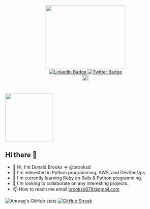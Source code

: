 

<div id="header" align="center">
  <img src="https://media.giphy.com/media/EOmYN5kVP3W2Lyn6dx/giphy.gif" width="250" height="200"/>
</div>
<div id="badges" align="center">
  <a href="your-linkedin-URL">
    <img src="https://img.shields.io/badge/LinkedIn-blue?style=for-the-badge&logo=linkedin&logoColor=white" alt="LinkedIn Badge"/>
  </a>
  <a href="https://twitter.com/DennisMwangi01">
    <img src="https://img.shields.io/badge/Twitter-blue?style=for-the-badge&logo=twitter&logoColor=white" alt="Twitter Badge"/>
  </a>
</div>
<div align="center">
  <img src="https://komarev.com/ghpvc/?username=brooksd&style=flat-square&color=blue" alt="" height="20"/>
</div>
<h1>
  <img src="https://media.giphy.com/media/LuVMhu0a2B1Go/giphy.gif" width="150"/>
</h1>

## Hi there 👋

- :wave: Hi, I'm Donald Brooks => @brooksd
- :eyes: I'm interested in Python programming, AWS, and DevSecOps 
- :seedling: I'm currently learning Ruby on Rails & Python programming.
- :revolving_hearts:️ I'm looking to collaborate on any interesting projects.
- :mailbox: How to reach me email brooksd079@gmail.com
<!---
**brooksd/brooksd** is a :sparkles: special :sparkles: repository because its `README.md` (this file) appears on your GitHub profile.
You can click the Preview link to take a look at your changes.
--->
![Anurag's GitHub stats](https://github-readme-stats.vercel.app/api?username=brooksd&show_icons=true&theme=codeSTACKr)
[![GitHub Streak](https://github-readme-streak-stats.herokuapp.com/?user=brooksd&theme=dark)](https://git.io/streak-stats)
<!--
**brooksd/brooksd** is a ✨ _special_ ✨ repository because its `README.md` (this file) appears on your GitHub profile.

Here are some ideas to get you started:

- 🔭 I’m currently working on ...
- 🌱 I’m currently learning ...
- 👯 I’m looking to collaborate on ...
- 🤔 I’m looking for help with ...
- 💬 Ask me about ...
- 📫 How to reach me: ...
- 😄 Pronouns: ...
- ⚡ Fun fact: ...
-->
